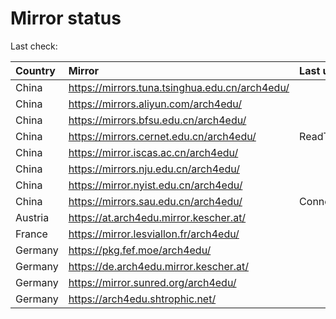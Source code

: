 <script src="./time.js"></script>
# Mirror status
Last check: <script type="text/javascript">localize(1750062903.594073);</script>

|Country|Mirror|Last update|
|:------|:-----|:----------|
|China|https://mirrors.tuna.tsinghua.edu.cn/arch4edu/|<script type="text/javascript">localize(1750056568);</script>|
|China|https://mirrors.aliyun.com/arch4edu/|<script type="text/javascript">localize(1750056568);</script>|
|China|https://mirrors.bfsu.edu.cn/arch4edu/|<script type="text/javascript">localize(1749969933);</script>|
|China|https://mirrors.cernet.edu.cn/arch4edu/|ReadTimeout|
|China|https://mirror.iscas.ac.cn/arch4edu/|<script type="text/javascript">localize(1749969933);</script>|
|China|https://mirrors.nju.edu.cn/arch4edu/|<script type="text/javascript">localize(1749969933);</script>|
|China|https://mirror.nyist.edu.cn/arch4edu/|<script type="text/javascript">localize(1749969933);</script>|
|China|https://mirrors.sau.edu.cn/arch4edu/|ConnectionError|
|Austria|https://at.arch4edu.mirror.kescher.at/|<script type="text/javascript">localize(1749969933);</script>|
|France|https://mirror.lesviallon.fr/arch4edu/|<script type="text/javascript">localize(1749969933);</script>|
|Germany|https://pkg.fef.moe/arch4edu/|<script type="text/javascript">localize(1749969933);</script>|
|Germany|https://de.arch4edu.mirror.kescher.at/|<script type="text/javascript">localize(1749969933);</script>|
|Germany|https://mirror.sunred.org/arch4edu/|<script type="text/javascript">localize(1749969933);</script>|
|Germany|https://arch4edu.shtrophic.net/|<script type="text/javascript">localize(1749969933);</script>|

<script src="./tablefilter/tablefilter.js"></script>
<script src="./table.js"></script>